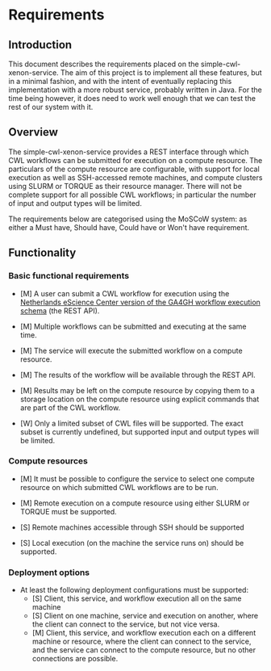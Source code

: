 # Requirements

## Introduction

This document describes the requirements placed on the simple-cwl-xenon-service.
The aim of this project is to implement all these features, but in a minimal
fashion, and with the intent of eventually replacing this implementation with a
more robust service, probably written in Java. For the time being however, it
does need to work well enough that we can test the rest of our system with it.

## Overview

The simple-cwl-xenon-service provides a REST interface through which CWL
workflows can be submitted for execution on a compute resource. The particulars
of the compute resource are configurable, with support for local execution as
well as SSH-accessed remote machines, and compute clusters using SLURM or
TORQUE as their resource manager. There will not be complete support for all
possible CWL workflows; in particular the number of input and output types
will be limited.

The requirements below are categorised using the MoSCoW system: as either a
Must have, Should have, Could have or Won't have requirement.

## Functionality

### Basic functional requirements

-   [M] A user can submit a CWL workflow for execution using the
    [Netherlands eScience Center version of the GA4GH workflow execution schema](
    https://github.com/NLeSC/workflow-execution-schemas) (the REST API).

-   [M] Multiple workflows can be submitted and executing at the same time.

-   [M] The service will execute the submitted workflow on a compute resource.

-   [M] The results of the workflow will be available through the REST API.

-   [M] Results may be left on the compute resource by copying them to a storage
    location on the compute resource using explicit commands that are part of
    the CWL workflow.

-   [W] Only a limited subset of CWL files will be supported. The exact subset
    is currently undefined, but supported input and output types will be
    limited.

### Compute resources

-   [M] It must be possible to configure the service to select one compute
    resource on which submitted CWL workflows are to be run.

-   [M] Remote execution on a compute resource using either SLURM or
    TORQUE must be supported.

-   [S] Remote machines accessible through SSH should be supported

-   [S] Local execution (on the machine the service runs on) should be
    supported.

### Deployment options

-   At least the following deployment configurations must be supported:
    -   [S] Client, this service, and workflow execution all on the same machine
    -   [S] Client on one machine, service and execution on another, where the
        client can connect to the service, but not vice versa.
    -   [M] Client, this service, and workflow execution each on a different
        machine or resource, where the client can connect to the service, and the
        service can connect to the compute resource, but no other connections are
        possible.


